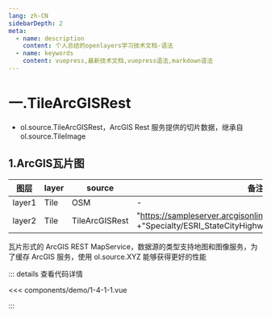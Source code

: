 ```yaml
---
lang: zh-CN
sidebarDepth: 2
meta:
  - name: description
    content: 个人总结的openlayers学习技术文档-语法
  - name: keywords
    content: vuepress,最新技术文档,vuepress语法,markdown语法
---
```


# 一.TileArcGISRest

- ol.source.TileArcGISRest，ArcGIS Rest 服务提供的切片数据，继承自 ol.source.TileImage

## 1.ArcGIS瓦片图

| 图层   | layer | source         | 备注                                                                                                           |
| ------ | ----- | -------------- | -------------------------------------------------------------------------------------------------------------- |
| layer1 | Tile  | OSM            | -                                                                                                              |
| layer2 | Tile  | TileArcGISRest | "https://sampleserver.arcgisonline.com/ArcGIS/rest/services/" +"Specialty/ESRI_StateCityHighway_USA/MapServer" |

瓦片形式的 ArcGIS REST MapService，数据源的类型支持地图和图像服务，为了缓存 ArcGIS 服务，使用 ol.source.XYZ 能够获得更好的性能


  <Container url="https://zhoubichuan.com/resume/?type=openlayers&name=1-4-1-1.vue" />

::: details 查看代码详情

<<< components/demo/1-4-1-1.vue

:::
